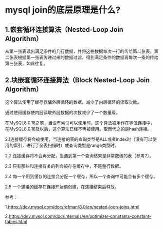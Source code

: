 # mysql join的底层原理是什么?   

## 1.嵌套循环连接算法（Nested-Loop Join Algorithm）   

从第一张表读出满足条件的几行数据，并将这些数据每次一行的传给第二张表，第二张表根据第一张表传递过来的数据过滤，得到满足条件的数据再每次一条的传给第三张表，如此往复。   

## 2.块嵌套循环连接算法（Block Nested-Loop Join Algorithm）   

这个算法使用了缓存存储外层循环的数据，减少了内层循环的读取次数。     

通过使用缓存使内层读取外层数据的次数减少了一个数量级。     

在MySQL8.0.18之前，当没有索引可以使用时，这个算法被用作在等值连接中，在MySQL8.0.18及以后，这个算法已经不再被使用。取而代之的是hash连接。   

2.1连接缓存将会被使用，当连接的表的查询类型是ALL或者index时（没有可以使用的索引，进行了全表扫描时）或查询类型是range类型时。   

2.2 连接缓存将不会再分配，当遇到第一个查询结果是非常数级的表（参考2）。      

2.3 只有那些和连接有关的列会被存在缓存中，不是整行数据。 

2.4 每一个用到缓存的连接会分配一个缓存，所以一个查询中可能会有多个缓存。    

2.5 一个连接的缓存在连接开始前创建，在连接结束后释放。  





参考：

1.https://dev.mysql.com/doc/refman/8.0/en/nested-loop-joins.html  



2.https://dev.mysql.com/doc/internals/en/optimizer-constants-constant-tables.html  
